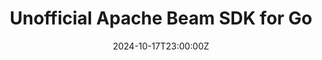 --- 
title: "Unofficial Apache Beam SDK for Go"
date: 2024-10-17T23:00:00Z
vanity: "https://github.com/lostluck/beam-go"
#  Generate the aliases with the following in the package.
#  go list ./... | sed 's/^lostluck.dev/    - /g'
aliases:
    - /beam-go
    - /beam-go/cmd/beamgo
    - /beam-go/coders
    - /beam-go/examples/wordcount
    - /beam-go/internal
    - /beam-go/internal/beamopts
    - /beam-go/internal/extworker
    - /beam-go/internal/harness
    - /beam-go/internal/model/fnexecution_v1
    - /beam-go/internal/model/jobmanagement_v1
    - /beam-go/internal/model/pipeline_v1
    - /beam-go/internal/pipelinex
    - /beam-go/internal/runner/prism
    - /beam-go/internal/runner/universal
    - /beam-go/io/blobio
    - /beam-go/io/textio
    - /beam-go/transforms/io/synthetic
--- 